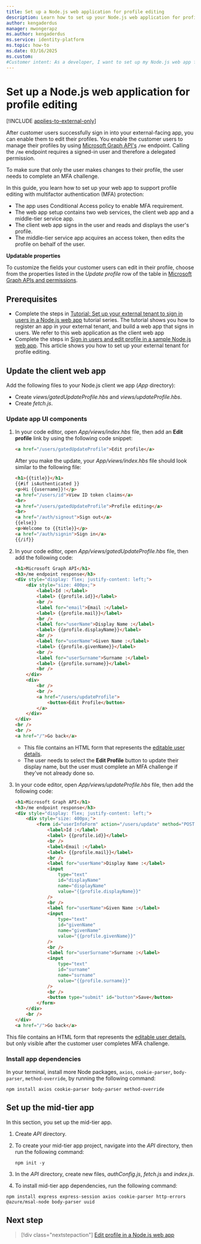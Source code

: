 ```yaml
---
title: Set up a Node.js web application for profile editing
description: Learn how to set up your Node.js web application for profile editing with multifactor authentication protection in your external tenant
author: kengaderdus
manager: mwongerapz
ms.author: kengaderdus
ms.service: identity-platform
ms.topic: how-to
ms.date: 03/16/2025
ms.custom:
#Customer intent: As a developer, I want to set up my Node.js web app for profile editing so that customer users can update their profile after a successful sign-in.
---
```


# Set up a Node.js web application for profile editing

[!INCLUDE [applies-to-external-only](../external-id/includes/applies-to-external-only.md)]

After customer users successfully sign in into your external-facing app, you can enable them to edit their profiles. You enable the customer users to manage their profiles by using [Microsoft Graph API's](/graph/api/user-get) `/me` endpoint. Calling the `/me` endpoint requires a signed-in user and therefore a delegated permission.

To make sure that only the user makes changes to their profile, the user needs to complete an MFA challenge.

In this guide, you learn how to set up your web app to support profile editing with multifactor authentication (MFA) protection:

- The app uses Conditional Access policy to enable MFA requirement.
- The web app setup contains two web services, the client web app and a middle-tier service app.
- The client web app signs in the user and reads and displays the user's profile.
- The middle-tier service app acquires an access token, then edits the profile on behalf of the user.

**Updatable properties**

To customize the fields your customer users can edit in their profile, choose from the properties listed in the *Update profile* row of the table in [Microsoft Graph APIs and permissions](../external-id/customers/reference-user-permissions.md#microsoft-graph-apis-and-permissions). 

## Prerequisites

- Complete the steps in [Tutorial: Set up your external tenant to sign in users in a Node.js web app](tutorial-web-app-node-sign-in-prepare-app.md) tutorial series. The tutorial shows you how to register an app in your external tenant, and build a web app that signs in users. We refer to this web application as the client web app
- Complete the steps in [Sign in users and edit profile in a sample Node.js web app](quickstart-web-app-node-sign-in-edit-profile.md). This article shows you how to set up your external tenant for profile editing.

## Update the client web app

Add the following files to your Node.js client we app (*App* directory): 
- Create *views/gatedUpdateProfile.hbs* and *views/updateProfile.hbs*.
- Create *fetch.js*.

### Update app UI components

1. In your code editor, open *App/views/index.hbs* file, then add an **Edit profile** link by using the following code snippet:

    ```html
    <a href="/users/gatedUpdateProfile">Edit profile</a>
    ```
    
    After you make the update, your *App/views/index.hbs* file should look similar to the following file:

    ```html
    <h1>{{title}}</h1>
    {{#if isAuthenticated }}
    <p>Hi {{username}}!</p>
    <a href="/users/id">View ID token claims</a>
    <br>
    <a href="/users/gatedUpdateProfile">Profile editing</a>
    <br>
    <a href="/auth/signout">Sign out</a>
    {{else}}
    <p>Welcome to {{title}}</p>
    <a href="/auth/signin">Sign in</a>
    {{/if}}
    ```

1. In your code editor, open *App/views/gatedUpdateProfile.hbs* file, then add the following code:

    ```html
    <h1>Microsoft Graph API</h1>
    <h3>/me endpoint response</h3>
    <div style="display: flex; justify-content: left;">
        <div style="size: 400px;">
            <label>Id :</label>
            <label> {{profile.id}}</label>
            <br />
            <label for="email">Email :</label>
            <label> {{profile.mail}}</label>
            <br />
            <label for="userName">Display Name :</label>
            <label> {{profile.displayName}}</label>
            <br />
            <label for="userName">Given Name :</label>
            <label> {{profile.givenName}}</label>
            <br />    
            <label for="userSurname">Surname :</label>
            <label> {{profile.surname}}</label>
            <br />
        </div>
        <div>
            <br />
            <br />
            <a href="/users/updateProfile">
                <button>Edit Profile</button>
            </a>
        </div>
    </div>
    <br />
    <br />
    <a href="/">Go back</a>
    ```

    - This file contains an HTML form that represents the [editable user details](../external-id/customers/reference-user-permissions.md#microsoft-graph-apis-and-permissions). 
    - The user needs to select the **Edit Profile** button to update their display name, but the user must complete an MFA challenge if they've not already done so. 

1. In your code editor, open *App/views/updateProfile.hbs* file, then add the following code:

    ```html
    <h1>Microsoft Graph API</h1>
    <h3>/me endpoint response</h3>
    <div style="display: flex; justify-content: left;">
        <div style="size: 400px;">
            <form id="userInfoForm" action="/users/update" method="POST">
                <label>Id :</label>
                <label> {{profile.id}}</label>
                <br />
                <label>Email :</label>
                <label> {{profile.mail}}</label>
                <br />
                <label for="userName">Display Name :</label>
                <input
                    type="text"
                    id="displayName"
                    name="displayName"
                    value="{{profile.displayName}}"
                />
                <br />
                <label for="userName">Given Name :</label>
                <input
                    type="text"
                    id="givenName"
                    name="givenName"
                    value="{{profile.givenName}}"
                />
                <br />    
                <label for="userSurname">Surname :</label>
                <input
                    type="text"
                    id="surname"
                    name="surname"
                    value="{{profile.surname}}"
                />
                <br />    
                <button type="submit" id="button">Save</button>
            </form>
        </div>
        <br />
    </div>
    <a href="/">Go back</a>
    ```

This file contains an HTML form that represents the [editable user details](../external-id/customers/reference-user-permissions.md#microsoft-graph-apis-and-permissions), but only visible after the customer user completes MFA challenge.

### Install app dependencies

In your terminal, install  more Node packages, `axios`, `cookie-parser`, `body-parser`, `method-override`, by running the following command:

```console
npm install axios cookie-parser body-parser method-override 
```

## Set up the mid-tier app

In this section, you set up the mid-tier app. 

1. Create *API* directory.

1. To create your mid-tier app project, navigate into the *API* directory, then run the following command:

    ```console
    npm init -y
    ```

1. In the *API* directory, create new files, *authConfig.js*, *fetch.js* and *index.js*.

1. To install mid-tier app dependencies, run the following command:

```console
npm install express express-session axios cookie-parser http-errors @azure/msal-node body-parser uuid 
```
## Next step

> [!div class="nextstepaction"]
> [Edit profile in a Node.js web app](how-to-web-app-node-edit-profile-update-profile.md)